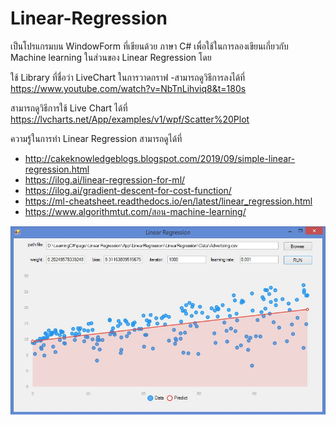 # Linear-Regression
เป็นโปรแกรมบน WindowForm ที่เขียนด้วย ภาษา C# เพื่อใช้ในการลองเขียนเกี่ยวกับ Machine learning ในส่วนของ Linear Regression โดย

ใช้ Library ที่ชื่อว่า LiveChart ในการวาดกราฟ -สามารถดูวิธีการลงได้ที่ https://www.youtube.com/watch?v=NbTnLihviq8&t=180s

สามารถดูวิธีการใช้ Live Chart ได้ที่ https://lvcharts.net/App/examples/v1/wpf/Scatter%20Plot

ความรู้ในการทำ Linear Regression สามารถดูได้ที่
- http://cakeknowledgeblogs.blogspot.com/2019/09/simple-linear-regression.html
- https://ilog.ai/linear-regression-for-ml/
- https://ilog.ai/gradient-descent-for-cost-function/
- https://ml-cheatsheet.readthedocs.io/en/latest/linear_regression.html
- https://www.algorithmtut.com/สอน-machine-learning/

![alt text](https://github.com/CakeNuthep/Linear-Regression/blob/master/Application.JPG)